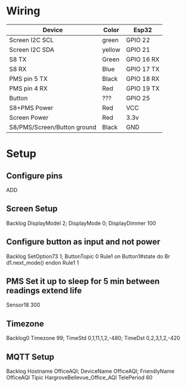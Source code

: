 # Wiring

| Device | Color | Esp32 |
| --- | --- | --- |
| Screen I2C SCL | green | GPIO 22 |
| Screen I2C SDA | yellow | GPIO 21 |
| S8 TX | Green | GPIO 16 RX |
| S8 RX | Blue | GPIO 17 TX |
| PMS pin 5 TX | Black | GPIO 18 RX |
| PMS pin 4 RX | Red | GPIO 19 TX |
| Button | ??? | GPIO 25 |
| S8+PMS Power | Red | VCC |
| Screen Power | Red | 3.3v |
| S8/PMS/Screen/Button ground | Black | GND |

# Setup

## Configure pins
ADD
## Screen Setup
Backlog DisplayModel 2; DisplayMode 0; DisplayDimmer 100
## Configure button as input and not power
Backlog SetOption73 1; ButtonTopic 0
Rule1 on Button1#state do Br d1.next_mode() endon
Rule1 1
## PMS Set it up to sleep for 5 min between readings extend life
Sensor18 300
## Timezone
Backlog0 Timezone 99; TimeStd 0,1,11,1,2,-480; TimeDst 0,2,3,1,2,-420
## MQTT Setup
Backlog Hostname OfficeAQI; DeviceName OfficeAQI; FriendlyName OfficeAQI
Tipic HargroveBellevue_Office_AQI
TelePeriod 60
